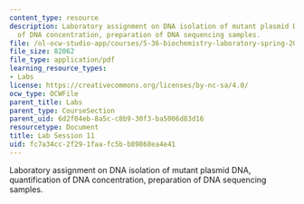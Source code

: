 ```yaml
---
content_type: resource
description: Laboratory assignment on DNA isolation of mutant plasmid DNA, quantification
  of DNA concentration, preparation of DNA sequencing samples.
file: /ol-ocw-studio-app/courses/5-36-biochemistry-laboratory-spring-2009/fc7a34cc2f291faafc5bb89868ea4e41_ses11.pdf
file_size: 82062
file_type: application/pdf
learning_resource_types:
- Labs
license: https://creativecommons.org/licenses/by-nc-sa/4.0/
ocw_type: OCWFile
parent_title: Labs
parent_type: CourseSection
parent_uid: 6d2f04eb-8a5c-c8b9-30f3-ba5006d83d16
resourcetype: Document
title: Lab Session 11
uid: fc7a34cc-2f29-1faa-fc5b-b89868ea4e41
---
```

Laboratory assignment on DNA isolation of mutant plasmid DNA, quantification of DNA concentration, preparation of DNA sequencing samples.